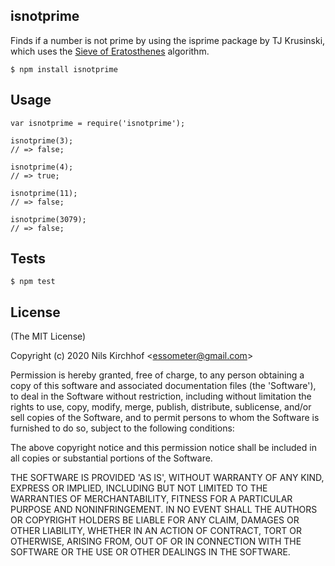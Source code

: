 ## isnotprime

Finds if a number is not prime by using the isprime package by TJ Krusinski, which uses the [Sieve of Eratosthenes](https://en.wikipedia.org/wiki/Sieve_of_Eratosthenes) algorithm. 

```
$ npm install isnotprime
```

## Usage

```
var isnotprime = require('isnotprime');

isnotprime(3);
// => false;

isnotprime(4);
// => true;

isnotprime(11);
// => false;

isnotprime(3079);
// => false;
```

## Tests

```
$ npm test
```

## License

(The MIT License)

Copyright (c) 2020 Nils Kirchhof &lt;essometer@gmail.com&gt;

Permission is hereby granted, free of charge, to any person obtaining
a copy of this software and associated documentation files (the
'Software'), to deal in the Software without restriction, including
without limitation the rights to use, copy, modify, merge, publish,
distribute, sublicense, and/or sell copies of the Software, and to
permit persons to whom the Software is furnished to do so, subject to
the following conditions:

The above copyright notice and this permission notice shall be
included in all copies or substantial portions of the Software.

THE SOFTWARE IS PROVIDED 'AS IS', WITHOUT WARRANTY OF ANY KIND,
EXPRESS OR IMPLIED, INCLUDING BUT NOT LIMITED TO THE WARRANTIES OF
MERCHANTABILITY, FITNESS FOR A PARTICULAR PURPOSE AND NONINFRINGEMENT.
IN NO EVENT SHALL THE AUTHORS OR COPYRIGHT HOLDERS BE LIABLE FOR ANY
CLAIM, DAMAGES OR OTHER LIABILITY, WHETHER IN AN ACTION OF CONTRACT,
TORT OR OTHERWISE, ARISING FROM, OUT OF OR IN CONNECTION WITH THE
SOFTWARE OR THE USE OR OTHER DEALINGS IN THE SOFTWARE.
